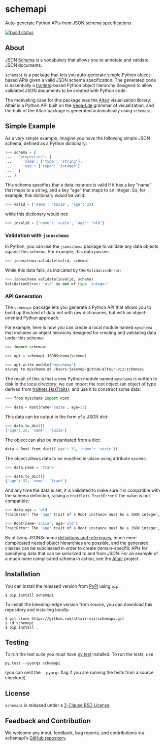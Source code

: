 # schemapi

Auto-generate Python APIs from JSON schema specifications

[![build status](http://img.shields.io/travis/altair-viz/schemapi/master.svg?style=flat)](https://travis-ci.org/altair-viz/schemapi)

## About

[JSON Schema](http://json-schema.org/) is a vocabulary that allows you to
annotate and validate JSON documents.

``schemapi`` is a package that lets you auto-generate simple Python object-based
APIs given a valid JSON schema specification.
The generated code is essentially a 
[traitlets](http://traitlets.readthedocs.io/)-based
Python object hierarchy designed to allow validated JSON documents to be
created with Python code.

The motivating case for this package was the [Altair](http://altair-viz.github.io)
visualization library: Altair is a Python API built on the
[Vega-Lite](https://vega.github.io/vega-lite/) grammar of visualization,
and the bulk of the Altair package is generated automatically using ``schemapi``.

## Simple Example

As a very simple example, imagine you have the following simple JSON schema,
defined as a Python dictionary:

```python
>>> schema = {
...   'properties': {
...     'name': {'type': 'string'},
...     'age': {'type': 'integer'}
...   }
... }
```

This schema specifies that a data instance is valid if it has a key "name" that
maps to a string, and a key "age" that maps to an integer.
So, for example, this dictionary would be valid:

```python
>>> valid = {'name': 'suzie', 'age': 32}
```

while this dictionary would not:

```python
>>> invalid = {'name': 'suzie', 'age': 'old'}
```


### Validation with ``jsonschema``


In Python, you can use the ``jsonschema`` package to validate any data objects against this schema. For example, this data passes:

```python
>>> jsonschema.validate(valid, schema)
```

While this data fails, as indicated by the ``ValidationError``:

```python
>>> jsonschema.validate(invalid, schema)
ValidationError: 'old' is not of type 'integer'
```

### API Generation

The ``schemapi`` package lets you generate a Python API that allows you to build
up this kind of data not with raw dictionaries, but with an object-oriented
Python approach.

For example, here is how you can create a local module named ``myschema`` that
includes an object hierarchy designed for creating and validating data under
this schema:

```python
>>> import schemapi

>>> api = schemapi.JSONSchema(schema)

>>> api.write_module('myschema')
saving to myschema at /Users/jakevdp/github/altair-viz/schemapi
```

The result of this is that a new Python module named ``myschema`` is written
to disk in the local directory; we can import the root object (an object of
type derived from [traitlets.HasTraits](http://traitlets.readthedocs.io/en/stable/using_traitlets.html)),
and use it to construct some data:

```python
>>> from myschema import Root

>>> data = Root(name='suzie', age=32)
```

This data can be output in the form of a JSON dict:

```python
>>> data.to_dict()
{'age': 32, 'name': 'suzie'}
```

The object can also be instantiated from a dict:

```python
data = Root.from_dict({'age': 32, 'name': 'suzie'})
```

The object allows data to be modified in-place using attribute access:

```python
>>> data.name = 'frank'

>>> data.to_dict()
{'age': 32, 'name': 'frank'}
```

And any time the data is set, it is validated to make sure it is compatible with
the schema definition, raising a ``traitlets.TraitError`` if the value is not
compatible:

```python
>>> data.age = 'old'
TraitError: The 'age' trait of a Root instance must be a JSON integer, but a value of 'old' <class 'str'> was specified.

>>> Root(name='suzie', age='old')
TraitError: The 'age' trait of a Root instance must be a JSON integer, but a value of 'old' <class 'str'> was specified.
```

By utilizing JSONSchema
[definitions and references](https://cswr.github.io/JsonSchema/spec/definitions_references/), much more complicated nested object hierarchies
are possible, and the generated classes can be subclassed in order to create
domain-specific APIs for specifying data that can be serialized to and from
JSON. For an example of a much more complicated schema in action, see the 
[Altair](http://altair-viz.github.io) project.

## Installation

You can install the released version from [PyPI](http://pypi.python.org/pypi/schemapi) using ``pip``:

    $ pip install schemapi

To install the bleeding-edge version from source, you can download this
repository and installing locally:

    $ git clone https://github.com/altair-viz/schemapi.git
    $ cd schemapi
    $ pip install .

## Testing

To run the test suite you must have [py.test](http://pytest.org/latest/) installed.
To run the tests, use

```
py.test --pyargs schemapi
```
(you can omit the `--pyargs` flag if you are running the tests from a source checkout).


## License

``schemapi`` is released under a [3-Clause BSD License](LICENSE).


## Feedback and Contribution

We welcome any input, feedback, bug reports, and contributions via schemapi's
[GitHub repository](http://github.com/altair-viz/schemapi/).
